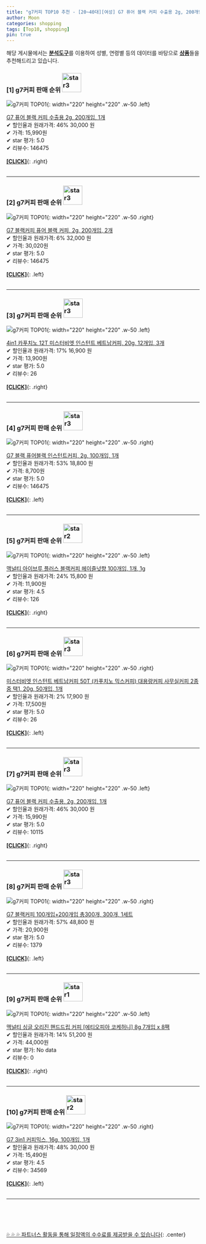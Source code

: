 ```yaml
---
title: "g7커피 TOP10 추천 - [20~40대][여성] G7 퓨어 블랙 커피 수출용 2g, 200개입, 1개"
author: Moon
categories: shopping
tags: [Top10, shopping]
pin: true
---
```


해당 게시물에서는 [**분석도구**](https://itemscout.io/)를 이용하여 성별, 연령별 등의 데이터를 바탕으로 [**상품**](https://link.coupang.com/a/baae76)들을 추천해드리고 있습니다.

### [1] g7커피 판매 순위  <img width="50" alt="star3" src="https://user-images.githubusercontent.com/78655692/151471989-9e21d7a8-a7b6-44b0-b598-2bb204b56b00.png">

![g7커피 TOP01](https://thumbnail9.coupangcdn.com/thumbnails/remote/230x230ex/image/retail/images/9091417796242687-60b9d5f7-d09a-450c-9f54-8e5d29413583.jpg){: width="220" height="220" .w-50 .left}

[G7 퓨어 블랙 커피 수출용 2g, 200개입, 1개](https://link.coupang.com/re/AFFSDP?lptag=AF5964186&subid=bluemoonsky6999&pageKey=6427547160&traceid=V0-153&itemId=17647602666&vendorItemId=3497393821)
<br>
✔ 할인율과 원래가격: 46%  30,000   원<br>
✔ 가격: 15,990원<br>
✔ star 평가: 5.0<br>
✔ 리뷰수: 146475<br>
<br>
[**[CLICK]**](https://link.coupang.com/re/AFFSDP?lptag=AF5964186&subid=bluemoonsky6999&pageKey=6427547160&traceid=V0-153&itemId=17647602666&vendorItemId=3497393821){: .right}
<br>
<br>

***

### [2] g7커피 판매 순위  <img width="50" alt="star3" src="https://user-images.githubusercontent.com/78655692/151471989-9e21d7a8-a7b6-44b0-b598-2bb204b56b00.png">

![g7커피 TOP01](https://thumbnail9.coupangcdn.com/thumbnails/remote/230x230ex/image/retail/images/1065401564505683-556fd2d6-b5cd-4023-8662-d293ecf36f29.jpg){: width="220" height="220" .w-50 .right}

[G7 블랙커피 퓨어 블랙 커피, 2g, 200개입, 2개](https://link.coupang.com/re/AFFSDP?lptag=AF5964186&subid=bluemoonsky6999&pageKey=6427547160&traceid=V0-153&itemId=17832012594&vendorItemId=84995750148)
<br>
✔ 할인율과 원래가격: 6%  32,000   원<br>
✔ 가격: 30,020원<br>
✔ star 평가: 5.0<br>
✔ 리뷰수: 146475<br>
<br>
[**[CLICK]**](https://link.coupang.com/re/AFFSDP?lptag=AF5964186&subid=bluemoonsky6999&pageKey=6427547160&traceid=V0-153&itemId=17832012594&vendorItemId=84995750148){: .left}
<br>
<br>

***

### [3] g7커피 판매 순위  <img width="50" alt="star3" src="https://user-images.githubusercontent.com/78655692/151471989-9e21d7a8-a7b6-44b0-b598-2bb204b56b00.png">

![g7커피 TOP01](https://thumbnail6.coupangcdn.com/thumbnails/remote/230x230ex/image/vendor_inventory/9e77/0f77708a37d5106e64491b9ae132b788a4cd109f3b433dc58ded7cf06dc7.jpg){: width="220" height="220" .w-50 .left}

[4in1 카푸치노 12T 미스터비엣 인스턴트 베트남커피, 20g, 12개입, 3개](https://link.coupang.com/re/AFFSDP?lptag=AF5964186&subid=bluemoonsky6999&pageKey=7358288231&traceid=V0-153&itemId=18678475062&vendorItemId=85189079165)
<br>
✔ 할인율과 원래가격: 17%  16,900   원<br>
✔ 가격: 13,900원<br>
✔ star 평가: 5.0<br>
✔ 리뷰수: 26<br>
<br>
[**[CLICK]**](https://link.coupang.com/re/AFFSDP?lptag=AF5964186&subid=bluemoonsky6999&pageKey=7358288231&traceid=V0-153&itemId=18678475062&vendorItemId=85189079165){: .right}
<br>
<br>

***

### [4] g7커피 판매 순위  <img width="50" alt="star3" src="https://user-images.githubusercontent.com/78655692/151471989-9e21d7a8-a7b6-44b0-b598-2bb204b56b00.png">

![g7커피 TOP01](https://thumbnail9.coupangcdn.com/thumbnails/remote/230x230ex/image/retail/images/1248660077815525-0bdcd13a-0217-41de-ad69-781bec20c484.jpg){: width="220" height="220" .w-50 .right}

[G7 블랙 퓨어블랙 인스턴트커피, 2g, 100개입, 1개](https://link.coupang.com/re/AFFSDP?lptag=AF5964186&subid=bluemoonsky6999&pageKey=6427547160&traceid=V0-153&itemId=19433822316&vendorItemId=3007019731)
<br>
✔ 할인율과 원래가격: 53%  18,800   원<br>
✔ 가격: 8,700원<br>
✔ star 평가: 5.0<br>
✔ 리뷰수: 146475<br>
<br>
[**[CLICK]**](https://link.coupang.com/re/AFFSDP?lptag=AF5964186&subid=bluemoonsky6999&pageKey=6427547160&traceid=V0-153&itemId=19433822316&vendorItemId=3007019731){: .left}
<br>
<br>

***

### [5] g7커피 판매 순위  <img width="50" alt="star2" src="https://user-images.githubusercontent.com/78655692/151471960-29c5febe-c509-4c6d-99f4-a2203eb193c5.png">

![g7커피 TOP01](https://thumbnail7.coupangcdn.com/thumbnails/remote/230x230ex/image/vendor_inventory/8339/857e858cc16940e241fe60f3b589dc7bde28f5bc1e80d48e55e8ec849cbc.jpg){: width="220" height="220" .w-50 .left}

[맥널티 아이브루 플러스 블랙커피 헤이즐넛향 100개입, 1개, 1g](https://link.coupang.com/re/AFFSDP?lptag=AF5964186&subid=bluemoonsky6999&pageKey=7536216462&traceid=V0-153&itemId=19800042497&vendorItemId=80354430439)
<br>
✔ 할인율과 원래가격: 24%  15,800   원<br>
✔ 가격: 11,900원<br>
✔ star 평가: 4.5<br>
✔ 리뷰수: 126<br>
<br>
[**[CLICK]**](https://link.coupang.com/re/AFFSDP?lptag=AF5964186&subid=bluemoonsky6999&pageKey=7536216462&traceid=V0-153&itemId=19800042497&vendorItemId=80354430439){: .right}
<br>
<br>

***

### [6] g7커피 판매 순위  <img width="50" alt="star3" src="https://user-images.githubusercontent.com/78655692/151471989-9e21d7a8-a7b6-44b0-b598-2bb204b56b00.png">

![g7커피 TOP01](https://thumbnail8.coupangcdn.com/thumbnails/remote/230x230ex/image/vendor_inventory/a17e/9e0afd61fc9c7e930030834ff3fa955ed04af37d93ab2569e203a6ae77f6.jpg){: width="220" height="220" .w-50 .right}

[미스터비엣 인스턴트 베트남커피 50T (카푸치노 믹스커피) 대용량커피 사무실커피 2종 중 택1, 20g, 50개입, 1개](https://link.coupang.com/re/AFFSDP?lptag=AF5964186&subid=bluemoonsky6999&pageKey=7358288231&traceid=V0-153&itemId=19745444799&vendorItemId=86849054555)
<br>
✔ 할인율과 원래가격: 2%  17,900   원<br>
✔ 가격: 17,500원<br>
✔ star 평가: 5.0<br>
✔ 리뷰수: 26<br>
<br>
[**[CLICK]**](https://link.coupang.com/re/AFFSDP?lptag=AF5964186&subid=bluemoonsky6999&pageKey=7358288231&traceid=V0-153&itemId=19745444799&vendorItemId=86849054555){: .left}
<br>
<br>

***

### [7] g7커피 판매 순위  <img width="50" alt="star3" src="https://user-images.githubusercontent.com/78655692/151471989-9e21d7a8-a7b6-44b0-b598-2bb204b56b00.png">

![g7커피 TOP01](https://thumbnail6.coupangcdn.com/thumbnails/remote/230x230ex/image/retail/images/4420548236780876-15154d91-a6fe-4bb0-8677-4f3186599dbc.jpg){: width="220" height="220" .w-50 .left}

[G7 퓨어 블랙 커피 수출용, 2g, 200개입, 1개](https://link.coupang.com/re/AFFSDP?lptag=AF5964186&subid=bluemoonsky6999&pageKey=1392091729&traceid=V0-153&itemId=5560499276&vendorItemId=72859888407)
<br>
✔ 할인율과 원래가격: 46%  30,000   원<br>
✔ 가격: 15,990원<br>
✔ star 평가: 5.0<br>
✔ 리뷰수: 10115<br>
<br>
[**[CLICK]**](https://link.coupang.com/re/AFFSDP?lptag=AF5964186&subid=bluemoonsky6999&pageKey=1392091729&traceid=V0-153&itemId=5560499276&vendorItemId=72859888407){: .right}
<br>
<br>

***

### [8] g7커피 판매 순위  <img width="50" alt="star3" src="https://user-images.githubusercontent.com/78655692/151471989-9e21d7a8-a7b6-44b0-b598-2bb204b56b00.png">

![g7커피 TOP01](https://thumbnail9.coupangcdn.com/thumbnails/remote/230x230ex/image/vendor_inventory/fa4f/3fd2e741b2f84f298270cb9a690ea983a6abbc4f2ad912d70f54099071dd.jpg){: width="220" height="220" .w-50 .right}

[G7 블랙커피 100개입+200개입 총300개, 300개, 1세트](https://link.coupang.com/re/AFFSDP?lptag=AF5964186&subid=bluemoonsky6999&pageKey=6415342157&traceid=V0-153&itemId=13776429319&vendorItemId=84906651045)
<br>
✔ 할인율과 원래가격: 57%  48,800   원<br>
✔ 가격: 20,900원<br>
✔ star 평가: 5.0<br>
✔ 리뷰수: 1379<br>
<br>
[**[CLICK]**](https://link.coupang.com/re/AFFSDP?lptag=AF5964186&subid=bluemoonsky6999&pageKey=6415342157&traceid=V0-153&itemId=13776429319&vendorItemId=84906651045){: .left}
<br>
<br>

***

### [9] g7커피 판매 순위  <img width="50" alt="star1" src="https://user-images.githubusercontent.com/78655692/151471925-e5f35751-d4b9-416b-b41d-a059267a09e3.png">

![g7커피 TOP01](https://thumbnail10.coupangcdn.com/thumbnails/remote/230x230ex/image/vendor_inventory/8648/52625785b076e236011be181f714d0747301b0ce4128148519d71383b4f9.jpg){: width="220" height="220" .w-50 .left}

[맥널티 싱글 오리진 핸드드립 커피 [에티오피아 코케허니] 8g 7개입 x 8팩](https://link.coupang.com/re/AFFSDP?lptag=AF5964186&subid=bluemoonsky6999&pageKey=6460158901&traceid=V0-153&itemId=14056851884&vendorItemId=81304240954)
<br>
✔ 할인율과 원래가격: 14%  51,200   원<br>
✔ 가격: 44,000원<br>
✔ star 평가: No data<br>
✔ 리뷰수: 0<br>
<br>
[**[CLICK]**](https://link.coupang.com/re/AFFSDP?lptag=AF5964186&subid=bluemoonsky6999&pageKey=6460158901&traceid=V0-153&itemId=14056851884&vendorItemId=81304240954){: .right}
<br>
<br>

***

### [10] g7커피 판매 순위  <img width="50" alt="star2" src="https://user-images.githubusercontent.com/78655692/151471960-29c5febe-c509-4c6d-99f4-a2203eb193c5.png">

![g7커피 TOP01](https://thumbnail7.coupangcdn.com/thumbnails/remote/230x230ex/image/retail/images/1323146971658962-241ff36e-4898-464f-a320-9545301b47ad.jpg){: width="220" height="220" .w-50 .right}

[G7 3in1 커피믹스, 16g, 100개입, 1개](https://link.coupang.com/re/AFFSDP?lptag=AF5964186&subid=bluemoonsky6999&pageKey=6427496631&traceid=V0-153&itemId=13856100506&vendorItemId=3000047728)
<br>
✔ 할인율과 원래가격: 48%  30,000   원<br>
✔ 가격: 15,490원<br>
✔ star 평가: 4.5<br>
✔ 리뷰수: 34569<br>
<br>
[**[CLICK]**](https://link.coupang.com/re/AFFSDP?lptag=AF5964186&subid=bluemoonsky6999&pageKey=6427496631&traceid=V0-153&itemId=13856100506&vendorItemId=3000047728){: .left}
<br>
<br>

***
<br><br><br><br>[💦 💦 💦 파트너스 활동을 통해 일정액의 수수료를 제공받을 수 있습니다](https://link.coupang.com/a/baae76){: .center}